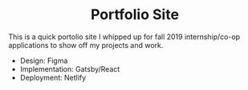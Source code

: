 <h1 align="center">
  Portfolio Site
</h1>

This is a quick portolio site I whipped up for fall 2019 internship/co-op applications to show off my projects and work.

- Design: Figma
- Implementation: Gatsby/React
- Deployment: Netlify